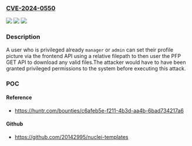 ### [CVE-2024-0550](https://cve.mitre.org/cgi-bin/cvename.cgi?name=CVE-2024-0550)
![](https://img.shields.io/static/v1?label=Product&message=mintplex-labs%2Fanything-llm&color=blue)
![](https://img.shields.io/static/v1?label=Version&message=unspecified%3C%201.0.0%20&color=brighgreen)
![](https://img.shields.io/static/v1?label=Vulnerability&message=CWE-23%20Relative%20Path%20Traversal&color=brighgreen)

### Description

A user who is privileged already `manager` or `admin` can set their profile picture via the frontend API using a relative filepath to then user the PFP GET API to download any valid files.The attacker would have to have been granted privileged permissions to the system before executing this attack.

### POC

#### Reference
- https://huntr.com/bounties/c6afeb5e-f211-4b3d-aa4b-6bad734217a6

#### Github
- https://github.com/20142995/nuclei-templates


